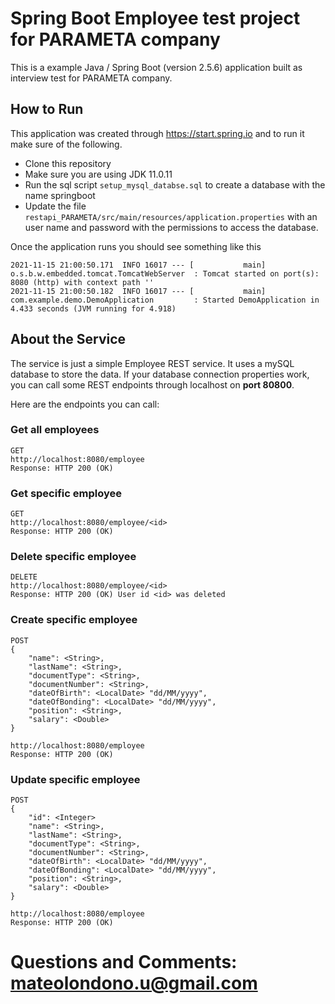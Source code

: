 # Spring Boot Employee test project for PARAMETA company

This is a example Java / Spring Boot (version 2.5.6) application built as interview test for PARAMETA company.

## How to Run

This application was created through https://start.spring.io and to run it make sure of the following.

* Clone this repository
* Make sure you are using JDK 11.0.11
* Run the sql script ```setup_mysql_databse.sql``` to create a database with the name springboot
* Update the file ```restapi_PARAMETA/src/main/resources/application.properties``` with an user name and password with the permissions to access the database.

Once the application runs you should see something like this

```
2021-11-15 21:00:50.171  INFO 16017 --- [           main] o.s.b.w.embedded.tomcat.TomcatWebServer  : Tomcat started on port(s): 8080 (http) with context path ''
2021-11-15 21:00:50.182  INFO 16017 --- [           main] com.example.demo.DemoApplication         : Started DemoApplication in 4.433 seconds (JVM running for 4.918)
```

## About the Service

The service is just a simple Employee REST service. It uses a mySQL database to store the data.  If your database connection properties work, you can call some REST endpoints through localhost on **port 80800**.

Here are the endpoints you can call:

### Get all employees

```
GET
http://localhost:8080/employee
Response: HTTP 200 (OK)
```

### Get specific employee

```
GET
http://localhost:8080/employee/<id>
Response: HTTP 200 (OK)
```
### Delete specific employee

```
DELETE
http://localhost:8080/employee/<id>
Response: HTTP 200 (OK) User id <id> was deleted
```
### Create specific employee

```
POST
{
    "name": <String>,
    "lastName": <String>,
    "documentType": <String>,
    "documentNumber": <String>,
    "dateOfBirth": <LocalDate> "dd/MM/yyyy",
    "dateOfBonding": <LocalDate> "dd/MM/yyyy",
    "position": <String>,
    "salary": <Double>
}

http://localhost:8080/employee
Response: HTTP 200 (OK)
```

### Update specific employee

```
POST
{
    "id": <Integer>
    "name": <String>,
    "lastName": <String>,
    "documentType": <String>,
    "documentNumber": <String>,
    "dateOfBirth": <LocalDate> "dd/MM/yyyy",
    "dateOfBonding": <LocalDate> "dd/MM/yyyy",
    "position": <String>,
    "salary": <Double>
}

http://localhost:8080/employee
Response: HTTP 200 (OK)
```

# Questions and Comments: mateolondono.u@gmail.com
